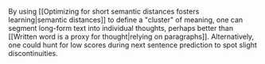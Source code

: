 By using [[Optimizing for short semantic distances fosters learning|semantic distances]] to define a "cluster" of meaning, one can segment long-form text into individual thoughts, perhaps better than [[Written word is a proxy for thought|relying on paragraphs]]. Alternatively, one could hunt for low scores during next sentence prediction to spot slight discontinuities.